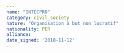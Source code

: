 ```yaml
---
name: "INTECPRO"
category: civil_society
nature: "Organisation à but non lucratif"
nationality: PER
alliance: 
date_signed: '2018-11-12'
---
```

    
